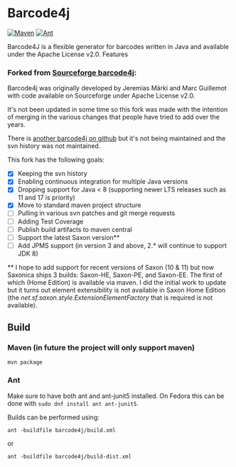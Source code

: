 Barcode4j
=========

[![Maven](https://github.com/SingingBush/barcode4j/actions/workflows/maven.yml/badge.svg)](https://github.com/SingingBush/barcode4j/actions/workflows/maven.yml)
[![Ant](https://github.com/SingingBush/barcode4j/actions/workflows/ant.yml/badge.svg)](https://github.com/SingingBush/barcode4j/actions/workflows/ant.yml)

Barcode4J is a flexible generator for barcodes written in Java and available under the Apache License v2.0. Features

### Forked from [Sourceforge barcode4j](https://sourceforge.net/p/barcode4j/):

Barcode4j was originally developed by Jeremias Märki and Marc Guillemot with code available on Sourceforge under Apache License v2.0.

It's not been updated in some time so this fork was made with the intention of merging in the various changes that people have tried to add over the years.

There is [another barcode4j on github](https://github.com/jeremycrosbie/barcode4j) but it's not being maintained and the svn history was not maintained.

This fork has the following goals:

- [x] Keeping the svn history
- [x] Enabling continuous integration for multiple Java versions
- [x] Dropping support for Java < 8 (supporting newer LTS releases such as 11 and 17 is priority)
- [x] Move to standard maven project structure
- [ ] Pulling in various svn patches and git merge requests
- [ ] Adding Test Coverage
- [ ] Publish build artifacts to maven central
- [ ] Support the latest Saxon version**
- [ ] Add JPMS support (in version 3 and above, 2.* will continue to support JDK 8)

** I hope to add support for recent versions of Saxon (10 & 11) but now Saxonica ships 3 builds: Saxon-HE, Saxon-PE, and Saxon-EE. The first of which (Home Edition) is available via maven. I did the initial work to update but it turns out element extensibility is not available in Saxon Home Edition (the _net.sf.saxon.style.ExtensionElementFactory_ that is required is not available).


## Build

### Maven (in future the project will only support maven)

```
mvn package
```

### Ant

Make sure to have both ant and ant-junit5 installed. On Fedora this can be done with `sudo dnf install ant ant-junit5`.

Builds can be performed using:

```
ant -buildfile barcode4j/build.xml
```

or

```
ant -buildfile barcode4j/build-dist.xml
```